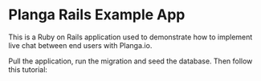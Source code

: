 # Planga Rails Example App

This is a Ruby on Rails application used to demonstrate how to implement live chat between end users with Planga.io.

Pull the application, run the migration and seed the database. Then follow this tutorial:

